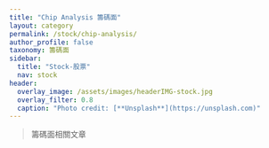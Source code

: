 ```yaml
---
title: "Chip Analysis 籌碼面"
layout: category
permalink: /stock/chip-analysis/
author_profile: false
taxonomy: 籌碼面
sidebar:
  title: "Stock-股票"
  nav: stock
header:
  overlay_image: /assets/images/headerIMG-stock.jpg
  overlay_filter: 0.8
  caption: "Photo credit: [**Unsplash**](https://unsplash.com)"
---
```


> 籌碼面相關文章

